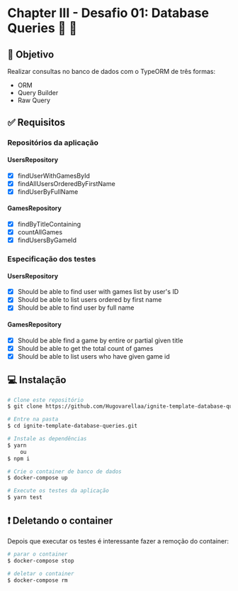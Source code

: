# Chapter III - Desafio 01: Database Queries :rocket: :purple_heart:

## :dart: Objetivo

Realizar consultas no banco de dados com o TypeORM de três formas:

- ORM
- Query Builder
- Raw Query

## :white_check_mark: Requisitos

### Repositórios da aplicação

#### UsersRepository

- [x] findUserWithGamesById
- [x] findAllUsersOrderedByFirstName
- [x] findUserByFullName

#### GamesRepository

- [x] findByTitleContaining
- [x] countAllGames
- [x] findUsersByGameId

### Especificação dos testes

#### UsersRepository

- [x] Should be able to find user with games list by user's ID
- [x] Should be able to list users ordered by first name
- [x] Should be able to find user by full name

#### GamesRepository

- [x] Should be able find a game by entire or partial given title
- [x] Should be able to get the total count of games
- [x] Should be able to list users who have given game id

## :computer: Instalação

```bash
# Clone este repositório
$ git clone https://github.com/Hugovarellaa/ignite-template-database-queries.git

# Entre na pasta
$ cd ignite-template-database-queries.git

# Instale as dependências
$ yarn
    ou
$ npm i

# Crie o container de banco de dados
$ docker-compose up

# Execute os testes da aplicação
$ yarn test
```

## ❗ Deletando o container

Depois que executar os testes é interessante fazer a remoção do container:

```bash
# parar o container
$ docker-compose stop

# deletar o container
$ docker-compose rm
```
